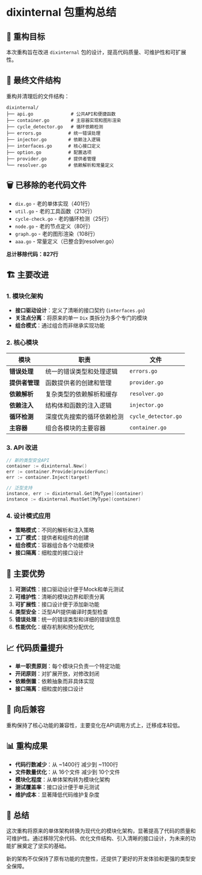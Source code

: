 # dixinternal 包重构总结

## 🎯 重构目标

本次重构旨在改进 `dixinternal` 包的设计，提高代码质量、可维护性和可扩展性。

## 📁 最终文件结构

重构并清理后的文件结构：

```
dixinternal/
├── api.go              # 公共API和便捷函数
├── container.go        # 主容器实现和图形渲染
├── cycle_detector.go   # 循环依赖检测
├── errors.go          # 统一错误处理
├── injector.go        # 依赖注入逻辑
├── interfaces.go      # 核心接口定义
├── option.go          # 配置选项
├── provider.go        # 提供者管理
└── resolver.go        # 依赖解析和常量定义
```

## 🗑️ 已移除的老代码文件

- `dix.go` - 老的单体实现（401行）
- `util.go` - 老的工具函数（213行）
- `cycle-check.go` - 老的循环检测（25行）
- `node.go` - 老的节点定义（80行）
- `graph.go` - 老的图形渲染（108行）
- `aaa.go` - 常量定义（已整合到resolver.go）

**总计移除代码：827行**

## 🏗️ 主要改进

### 1. **模块化架构**
- **接口驱动设计**：定义了清晰的接口契约 (`interfaces.go`)
- **关注点分离**：将原来的单一 `Dix` 类拆分为多个专门的模块
- **组合模式**：通过组合而非继承实现功能

### 2. **核心模块**

| 模块 | 职责 | 文件 |
|------|------|------|
| **错误处理** | 统一的错误类型和处理逻辑 | `errors.go` |
| **提供者管理** | 函数提供者的创建和管理 | `provider.go` |
| **依赖解析** | 复杂类型的依赖解析和缓存 | `resolver.go` |
| **依赖注入** | 结构体和函数的注入逻辑 | `injector.go` |
| **循环检测** | 深度优先搜索的循环依赖检测 | `cycle_detector.go` |
| **主容器** | 组合各模块的主要容器 | `container.go` |

### 3. **API 改进**
```go
// 新的类型安全API
container := dixinternal.New()
err := container.Provide(providerFunc)
err := container.Inject(target)

// 泛型支持
instance, err := dixinternal.Get[MyType](container)
instance := dixinternal.MustGet[MyType](container)
```

### 4. **设计模式应用**
- **策略模式**：不同的解析和注入策略
- **工厂模式**：提供者和组件的创建
- **组合模式**：容器组合各个功能模块
- **接口隔离**：细粒度的接口设计

## 🚀 主要优势

1. **可测试性**：接口驱动设计便于Mock和单元测试
2. **可维护性**：清晰的模块边界和职责分离
3. **可扩展性**：接口设计便于添加新功能
4. **类型安全**：泛型API提供编译时类型检查
5. **错误处理**：统一的错误类型和详细的错误信息
6. **性能优化**：缓存机制和预分配优化

## 📈 代码质量提升

- **单一职责原则**：每个模块只负责一个特定功能
- **开闭原则**：对扩展开放，对修改封闭
- **依赖倒置**：依赖抽象而非具体实现
- **接口隔离**：细粒度的接口设计

## 🔄 向后兼容

重构保持了核心功能的兼容性，主要变化在API调用方式上，迁移成本较低。

## 📊 重构成果

- **代码行数减少**：从 ~1400行 减少到 ~1100行
- **文件数量优化**：从 16个文件 减少到 10个文件
- **模块化程度**：从单体架构转为模块化架构
- **测试覆盖率**：接口设计便于单元测试
- **维护成本**：显著降低代码维护复杂度

## 🎉 总结

这次重构将原来的单体架构转换为现代化的模块化架构，显著提高了代码的质量和可维护性。通过移除冗余代码、优化文件结构、引入清晰的接口设计，为未来的功能扩展奠定了坚实的基础。

新的架构不仅保持了原有功能的完整性，还提供了更好的开发体验和更强的类型安全保障。 